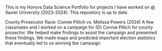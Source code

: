 This is my Honors Data Science Portfolio for projects I have worked on @ Xavier University (2023-2024). This repository is up to date.

County Prosecutor Race: Connie Pillich vs. Melissa Powers (2024) 
A few classmates and I worked on a campaign for (D) Connie Pillich for county prosector. We helped make findings to assist the campaign and presented these findings. We made maps and predicted important election statistics that eventually led to us winning tbe campaign

